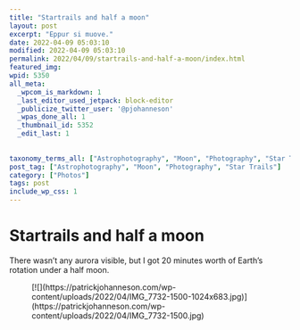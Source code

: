 ```yaml
---
title: "Startrails and half a moon"
layout: post
excerpt: "Eppur si muove."
date: 2022-04-09 05:03:10
modified: 2022-04-09 05:03:10
permalink: 2022/04/09/startrails-and-half-a-moon/index.html
featured_img: 
wpid: 5350
all_meta: 
  _wpcom_is_markdown: 1
  _last_editor_used_jetpack: block-editor
  _publicize_twitter_user: '@pjohanneson'
  _wpas_done_all: 1
  _thumbnail_id: 5352
  _edit_last: 1
  
  
taxonomy_terms_all: ["Astrophotography", "Moon", "Photography", "Star Trails", "Photos"]
post_tag: ["Astrophotography", "Moon", "Photography", "Star Trails"]
category: ["Photos"]
tags: post
include_wp_css: 1
---
```


# Startrails and half a moon

There wasn’t any aurora visible, but I got 20 minutes worth of Earth’s rotation under a half moon.

<figure class="wp-block-image size-large">[![](https://patrickjohanneson.com/wp-content/uploads/2022/04/IMG_7732-1500-1024x683.jpg)](https://patrickjohanneson.com/wp-content/uploads/2022/04/IMG_7732-1500.jpg)</figure>